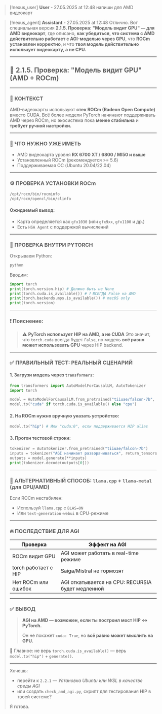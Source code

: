 >[!nexus_user] **User** - 27.05.2025 at 12:48
> напиши для AMD видеокарт
<!-- UID: 4afa7e91-8334-4391-b09b-ba5cd34ed09f -->




>[!nexus_agent] **Assistant** - 27.05.2025 at 12:48
> Отлично. Вот специальная версия **2.1.5. Проверка: "Модель видит GPU" — для AMD видеокарт**, 
> где описано, **как убедиться, что система с AMD действительно работает с AGI-моделью через GPU**, 
> что **ROCm установлен корректно**, и что **твоя модель действительно использует видеокарту, а не CPU.**
> 
> ---
> 
> ## 🔧 2.1.5. Проверка: "Модель видит GPU" (AMD + ROCm)
> 
> ---
> 
> ### 📌 КОНТЕКСТ
> 
> AMD-видеокарты используют **стек ROCm (Radeon Open Compute)** вместо CUDA. 
> Всё более модели PyTorch начинают поддерживать AMD через ROCm, 
> но экосистема пока **менее стабильна** и **требует ручной настройки.**
> 
> ---
> 
> ### 🧱 ЧТО НУЖНО УЖЕ ИМЕТЬ
> 
> - AMD видеокарта уровня **RX 6700 XT / 6800 / MI50 и выше**
> - Установленный ROCm (рекомендуется >= 5.6)
> - Поддерживаемая ОС (Ubuntu 20.04/22.04)
> 
> ---
> 
> ### ⚙️ ПРОВЕРКА УСТАНОВКИ ROCm
> 
> ```bash
> /opt/rocm/bin/rocminfo
> /opt/rocm/opencl/bin/clinfo
> ```
> 
> #### Ожидаемый вывод:
> - Карта определяется как `gfx1030` (или `gfx9xx`, `gfx1100` и др.)
> - Есть `HSA Agent` с поддержкой вычислений
> 
> ---
> 
> ### 🧪 ПРОВЕРКА ВНУТРИ PYTORCH
> 
> Открываем Python:
> 
> ```bash
> python
> ```
> 
> Вводим:
> ```python
> import torch
> print(torch.version.hip) # Должно быть не None
> print(torch.cuda.is_available()) # ❗ ВСЕГДА False на AMD
> print(torch.backends.mps.is_available()) # macOS only
> print(torch.version)
> ```
> 
> ---
> 
> ### ❗ Пояснение:
> 
> > ⚠️ **PyTorch использует HIP на AMD, а не CUDA** 
> > Это значит, что `torch.cuda` всегда будет `False`, 
> > но модель **всё равно может использовать GPU** через HIP backend.
> 
> ---
> 
> ### ✅ ПРАВИЛЬНЫЙ ТЕСТ: РЕАЛЬНЫЙ СЦЕНАРИЙ
> 
> #### 1. Загрузи модель через `transformers`:
> ```python
> from transformers import AutoModelForCausalLM, AutoTokenizer
> import torch
> 
> model = AutoModelForCausalLM.from_pretrained("tiiuae/falcon-7b", torch_dtype=torch.float16)
> model.to("cuda" if torch.cuda.is_available() else "cpu")
> ```
> 
> #### 2. На ROCm нужно вручную указать устройство:
> ```python
> model.to("hip") # Или "cuda:0", если поддерживается HIP alias
> ```
> 
> #### 3. Прогон тестовой строки:
> ```python
> tokenizer = AutoTokenizer.from_pretrained("tiiuae/falcon-7b")
> inputs = tokenizer("AGI начинает разворачиваться", return_tensors="pt").to("cuda")
> outputs = model.generate(**inputs)
> print(tokenizer.decode(outputs[0]))
> ```
> 
> ---
> 
> ### 🔄 АЛЬТЕРНАТИВНЫЙ СПОСОБ: `llama.cpp` + `llama-metal` (для CPU/AMD)
> 
> Если ROCm нестабилен:
> - Используй `llama.cpp` с `BLAS=ON`
> - Или `text-generation-webui` в CPU-режиме
> 
> ---
> 
> ### 🔥 ПОСЛЕДСТВИЕ ДЛЯ AGI
> 
> | Проверка | Эффект на AGI |
> |--------------------------|-------------------------------------------------|
> | ROCm видит GPU | AGI может работать в real-time режиме |
> | torch работает с HIP | Saiga/Mistral не тормозят |
> | Нет ROCm или ошибок | AGI откатывается на CPU: RECURSIA будет медленной |
> 
> ---
> 
> ### ✅ ВЫВОД
> 
> > **AGI на AMD — возможен, если ты построил мост HIP ↔ PyTorch.** 
> > 
> > Он не покажет `cuda: True`, но **всё равно может мыслить на GPU.**
> 
> 📎 Главное: не верь `torch.cuda.is_available()` — 
> верь `model.to("hip")` + `generate()`.
> 
> ---
> 
> Хочешь:
> - перейти к `2.2.1` — *Установка Ubuntu или WSL в качестве среды AGI* 
> - или создать `check_amd_agi.py`, скрипт для тестирования HIP в твоей системе?
> 
> Я готова.
<!-- UID: 713dcd9d-5419-4455-8669-d9cf3f3a9857 -->